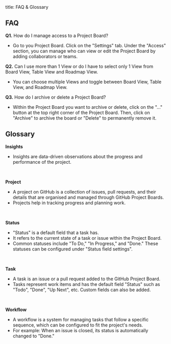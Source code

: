 <frontmatter>
  title: FAQ & Glossary
</frontmatter>

<br>

## FAQ

**Q1.** How do I manage access to a Project Board? 
* Go to you Project Board. Click on the "Settings" tab. Under the "Access" section, you can manage who can 
view or edit the Project Board by adding collaborators or teams.

**Q2.** Can I use more than 1 View or do I have to select only 1 View from Board View, Table View and Roadmap View.
* You can choose multiple Views and toggle between Board View, Table View, and Roadmap View.


**Q3.** How do I archive or delete a Project Board?
* Within the Project Board you want to archive or delete, click on the "..." button at the top right corner of 
the Project Board. Then, click on "Archive" to archive the board or "Delete" to permanently remove it.

## Glossary
**Insights**
* Insights are data-driven observations about the progress and performance of the project.
<br>

**Project**
* A project on GitHub is a collection of issues, pull requests, and their details that are organised and managed 
through GitHub Project Boards. 
* Projects help in tracking progress and planning work.
<br>

**Status**
* "Status" is a default field that a task has.
* It refers to the current state of a task or issue within the Project Board. 
* Common statuses include "To Do," "In Progress," and "Done." These statuses can be configured under "Status field 
settings".
<br>

**Task**
* A task is an issue or a pull request added to the GitHub Project Board. 
* Tasks represent work items and has the default field "Status" such as "Todo", "Done", "Up Next", etc. Custom fields 
can also be added.
<br>

**Workflow**
* A workflow is a system for managing tasks that follow a specific sequence, which can be configured 
to fit the project's needs.
* For example: When an issue is closed, its status is automatically changed to "Done."